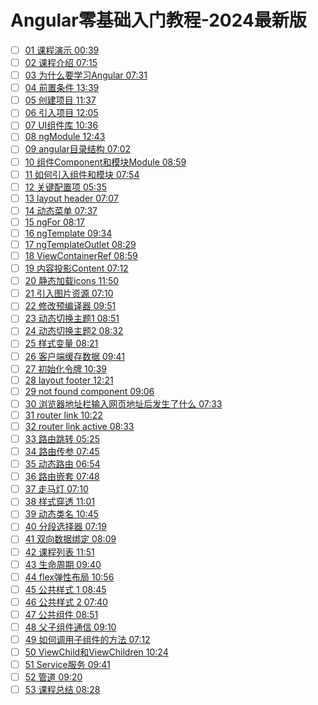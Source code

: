 # Angular零基础入门教程-2024最新版


- [ ] [01 课程演示 00:39](https://www.bilibili.com/video/BV1QDcye6Ep1/?p=1)
- [ ] [02 课程介绍 07:15](https://www.bilibili.com/video/BV1QDcye6Ep1/?p=1)
- [ ] [03 为什么要学习Angular 07:31](https://www.bilibili.com/video/BV1QDcye6Ep1/?p=1)
- [ ] [04 前置条件 13:39](https://www.bilibili.com/video/BV1QDcye6Ep1/?p=1)
- [ ] [05 创建项目 11:37](https://www.bilibili.com/video/BV1QDcye6Ep1/?p=1)
- [ ] [06 引入项目 12:05](https://www.bilibili.com/video/BV1QDcye6Ep1/?p=1)
- [ ] [07 UI组件库 10:36](https://www.bilibili.com/video/BV1QDcye6Ep1/?p=1)
- [ ] [08 ngModule 12:43](https://www.bilibili.com/video/BV1QDcye6Ep1/?p=1)
- [ ] [09 angular目录结构 07:02](https://www.bilibili.com/video/BV1QDcye6Ep1/?p=1)
- [ ] [10 组件Component和模块Module 08:59](https://www.bilibili.com/video/BV1QDcye6Ep1/?p=1)
- [ ] [11 如何引入组件和模块 07:54](https://www.bilibili.com/video/BV1QDcye6Ep1/?p=1)
- [ ] [12 关键配置项 05:35](https://www.bilibili.com/video/BV1QDcye6Ep1/?p=1)
- [ ] [13 layout header 07:07](https://www.bilibili.com/video/BV1QDcye6Ep1/?p=1)
- [ ] [14 动态菜单 07:37](https://www.bilibili.com/video/BV1QDcye6Ep1/?p=1)
- [ ] [15 ngFor 08:17](https://www.bilibili.com/video/BV1QDcye6Ep1/?p=1)
- [ ] [16 ngTemplate 09:34](https://www.bilibili.com/video/BV1QDcye6Ep1/?p=1)
- [ ] [17 ngTemplateOutlet 08:29](https://www.bilibili.com/video/BV1QDcye6Ep1/?p=1)
- [ ] [18 ViewContainerRef 08:59](https://www.bilibili.com/video/BV1QDcye6Ep1/?p=1)
- [ ] [19 内容投影Content 07:12](https://www.bilibili.com/video/BV1QDcye6Ep1/?p=1)
- [ ] [20 静态加载icons 11:50](https://www.bilibili.com/video/BV1QDcye6Ep1/?p=1)
- [ ] [21 引入图片资源 07:10](https://www.bilibili.com/video/BV1QDcye6Ep1/?p=1)
- [ ] [22 修改预编译器 09:51](https://www.bilibili.com/video/BV1QDcye6Ep1/?p=1)
- [ ] [23 动态切换主题1 08:51](https://www.bilibili.com/video/BV1QDcye6Ep1/?p=1)
- [ ] [24 动态切换主题2 08:32](https://www.bilibili.com/video/BV1QDcye6Ep1/?p=1)
- [ ] [25 样式变量 08:21](https://www.bilibili.com/video/BV1QDcye6Ep1/?p=1)
- [ ] [26 客户端缓存数据 09:41](https://www.bilibili.com/video/BV1QDcye6Ep1/?p=1)
- [ ] [27 初始化令牌 10:39](https://www.bilibili.com/video/BV1QDcye6Ep1/?p=1)
- [ ] [28 layout footer 12:21](https://www.bilibili.com/video/BV1QDcye6Ep1/?p=1)
- [ ] [29 not found component 09:06](https://www.bilibili.com/video/BV1QDcye6Ep1/?p=1)
- [ ] [30 浏览器地址栏输入网页地址后发生了什么 07:33](https://www.bilibili.com/video/BV1QDcye6Ep1/?p=1)
- [ ] [31 router link 10:22](https://www.bilibili.com/video/BV1QDcye6Ep1/?p=1)
- [ ] [32 router link active 08:33](https://www.bilibili.com/video/BV1QDcye6Ep1/?p=1)
- [ ] [33 路由跳转 05:25](https://www.bilibili.com/video/BV1QDcye6Ep1/?p=1)
- [ ] [34 路由传参 07:45](https://www.bilibili.com/video/BV1QDcye6Ep1/?p=1)
- [ ] [35 动态路由 06:54](https://www.bilibili.com/video/BV1QDcye6Ep1/?p=1)
- [ ] [36 路由嵌套 07:48](https://www.bilibili.com/video/BV1QDcye6Ep1/?p=1)
- [ ] [37 走马灯 07:10](https://www.bilibili.com/video/BV1QDcye6Ep1/?p=1)
- [ ] [38 样式穿透 11:01](https://www.bilibili.com/video/BV1QDcye6Ep1/?p=1)
- [ ] [39 动态类名 10:45](https://www.bilibili.com/video/BV1QDcye6Ep1/?p=1)
- [ ] [40 分段选择器 07:19](https://www.bilibili.com/video/BV1QDcye6Ep1/?p=1)
- [ ] [41 双向数据绑定 08:09](https://www.bilibili.com/video/BV1QDcye6Ep1/?p=1)
- [ ] [42 课程列表 11:51](https://www.bilibili.com/video/BV1QDcye6Ep1/?p=1)
- [ ] [43 生命周期 09:40](https://www.bilibili.com/video/BV1QDcye6Ep1/?p=1)
- [ ] [44 flex弹性布局 10:56](https://www.bilibili.com/video/BV1QDcye6Ep1/?p=1)
- [ ] [45 公共样式 1 08:45](https://www.bilibili.com/video/BV1QDcye6Ep1/?p=1)
- [ ] [46 公共样式 2 07:40](https://www.bilibili.com/video/BV1QDcye6Ep1/?p=1)
- [ ] [47 公共组件 08:51](https://www.bilibili.com/video/BV1QDcye6Ep1/?p=1)
- [ ] [48 父子组件通信 09:10](https://www.bilibili.com/video/BV1QDcye6Ep1/?p=1)
- [ ] [49 如何调用子组件的方法 07:12](https://www.bilibili.com/video/BV1QDcye6Ep1/?p=1)
- [ ] [50 ViewChild和ViewChildren 10:24](https://www.bilibili.com/video/BV1QDcye6Ep1/?p=1)
- [ ] [51 Service服务 09:41](https://www.bilibili.com/video/BV1QDcye6Ep1/?p=1)
- [ ] [52 管道 09:20](https://www.bilibili.com/video/BV1QDcye6Ep1/?p=1)
- [ ] [53 课程总结 08:28](https://www.bilibili.com/video/BV1QDcye6Ep1/?p=1)
